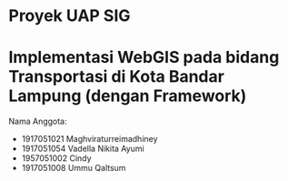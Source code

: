 # Proyek UAP SIG
# Implementasi WebGIS pada bidang Transportasi di Kota Bandar Lampung (dengan Framework)

Nama Anggota:
- 1917051021 Maghviraturreimadhiney
- 1917051054 Vadella Nikita Ayumi
- 1957051002 Cindy
- 1917051008 Ummu Qaltsum

